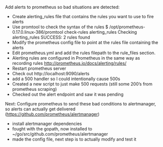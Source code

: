 Add alerts to prometheus so bad situations are detected:
- Create alerting_rules file that contains the rules you want to use to fire alerts
- Use promtool to check the syntax of the rules
$ /opt/prometheus-0.17.0.linux-386/promtool check-rules alerting_rules
Checking alerting_rules
  SUCCESS: 2 rules found
- Modify the prometheus config file to point at the rules file containing the alerts
- Edit prometheus.yml and add the rules filepath to the rule_files section.
- Alerting rules are configured in Prometheus in the same way as recording rules
  http://prometheus.io/docs/alerting/rules/
- Restart prometheus server
- Check out http://localhost:9090/alerts
- add a 500 handler so I could intentionally cause 500s
- Created a new script to just make 500 requests (still some 200’s from prometheus scraping)
- Checked out the alert endpoint and saw it was pending

Next: Configure prometheus to send these bad conditions to alertmanager, so alerts can actually get delivered
(https://github.com/prometheus/alertmanager)
- install alertmanager dependencies
- fought with the gopath, now installed to  ~/go/src/github.com/prometheus/alertmanager
- made the config file, next step is to actually modify and test it
